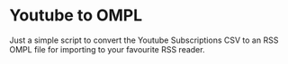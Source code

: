 # Youtube to OMPL

Just a simple script to convert the Youtube Subscriptions CSV to an RSS OMPL file for importing to your favourite RSS reader.
